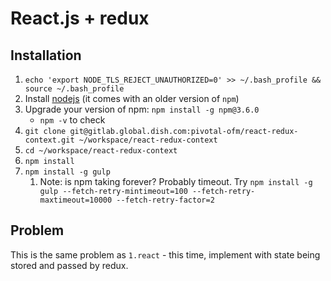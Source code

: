 # React.js + redux

## Installation

1. `echo 'export NODE_TLS_REJECT_UNAUTHORIZED=0' >> ~/.bash_profile && source ~/.bash_profile`
1. Install [nodejs](https://nodejs.org/en/) (it comes with an older version of `npm`)
1. Upgrade your version of npm: `npm install -g npm@3.6.0`
    - `npm -v` to check
1. `git clone git@gitlab.global.dish.com:pivotal-ofm/react-redux-context.git ~/workspace/react-redux-context`
1. `cd ~/workspace/react-redux-context`
1. `npm install`
1. `npm install -g gulp`
    1. Note: is npm taking forever? Probably timeout. Try `npm install -g gulp --fetch-retry-mintimeout=100 --fetch-retry-maxtimeout=10000 --fetch-retry-factor=2`

## Problem

This is the same problem as `1.react` - this time, implement with state 
being stored and passed by redux.